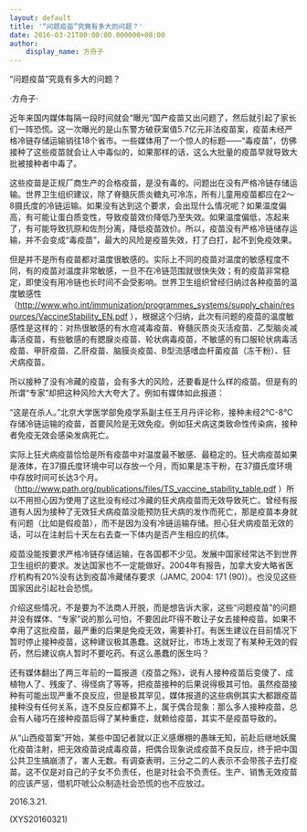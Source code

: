 ```yaml
---
layout: default
title: '“问题疫苗”究竟有多大的问题？'
date: 2016-03-21T00:00:00.000000+08:00
author:
    display_name: 方舟子
---
```


“问题疫苗”究竟有多大的问题？

·方舟子·

近年来国内媒体每隔一段时间就会“曝光”国产疫苗又出问题了，然后就引起了家长们一阵恐慌。这一次曝光的是山东警方破获案值5.7亿元非法疫苗案，疫苗未经严格冷链存储运输销往18个省市。一些媒体用了一个惊人的标题——“毒疫苗”，仿佛接种了这些疫苗就会让人中毒似的，如果那样的话，这么大批量的疫苗早就导致大批被接种者中毒了。

这些疫苗是正规厂商生产的合格疫苗，是没有毒的。问题出在没有严格冷链存储运输。世界卫生组织建议，除了脊髓灰质炎糖丸可冷冻，所有儿童用疫苗都应在2～8摄氏度的冷链运输。如果没有达到这个要求，会出现什么情况呢？如果温度偏高，有可能让蛋白质变性，导致疫苗效价降低乃至失效。如果温度偏低，冻起来了，有可能导致抗原和佐剂分离，降低疫苗效价。所以，疫苗没有严格冷链储存运输，并不会变成“毒疫苗”，最大的风险是疫苗失效，打了白打，起不到免疫效果。

但是并不是所有疫苗都对温度很敏感的。实际上不同的疫苗对温度的敏感程度不同，有的疫苗对温度非常敏感，一旦不在冷链范围就很快失效；有的疫苗非常稳定，即使没有用冷链也长时间不会受影响。世界卫生组织曾经归纳过各种疫苗的温度敏感性（http://www.who.int/immunization/programmes_systems/supply_chain/resources/VaccineStability_EN.pdf ），根据这个归纳，此次有问题的疫苗的温度敏感性是这样的：对热很敏感的有水痘减毒疫苗、脊髓灰质炎灭活疫苗、乙型脑炎减毒活疫苗，有些敏感的有腮腺炎疫苗、轮状病毒疫苗，不敏感的有口服轮状病毒活疫苗、甲肝疫苗、乙肝疫苗、脑膜炎疫苗、B型流感嗜血杆菌疫苗（冻干粉）、狂犬病疫苗。

所以接种了没有冷藏的疫苗，会有多大的风险，还要看是什么样的疫苗。但是有的所谓“专家”却把这种风险大大夸大了。例如有媒体如此报道：

“这是在杀人。”北京大学医学部免疫学系副主任王月丹评论称，接种未经2℃-8℃存储冷链运输的疫苗，首要风险是无效免疫。例如狂犬病这类致命性传染病，接种者免疫无效会感染发病死亡。

实际上狂犬病疫苗恰恰是所有疫苗中对温度最不敏感、最稳定的。狂犬病疫苗如果是液体，在37摄氏度环境中可以存放一个月，而如果是冻干粉，在37摄氏度环境中存放时间可长达3个月。（http://www.path.org/publications/files/TS_vaccine_stability_table.pdf ）所以不用担心因为使用了这批没有经过冷藏的狂犬病疫苗而无效导致死亡。曾经有报道有人因为接种了无效狂犬病疫苗没能预防狂犬病的发作而死亡，那是疫苗本身就有问题（比如是假疫苗），而不是因为没有冷链运输存储。担心狂犬病疫苗无效的话，可以在注射后十天左右去查一下体内是否产生相应的抗体。

疫苗没能按要求严格冷链存储运输，在各国都不少见。发展中国家经常达不到世界卫生组织的要求。发达国家也不一定能做好。2004年有报告，加拿大安大略省医疗机构有20%没有达到疫苗冷藏储存要求（JAMC, 2004: 171 (90)）。也没见这些国家因此引起社会恐慌。

介绍这些情况，不是要为不法商人开脱，而是想告诉大家，这些“问题疫苗”的问题并没有媒体、“专家”说的那么可怕，不要因此吓得不敢让子女去接种疫苗。如果不幸用了这批疫苗，最严重的后果是免疫无效，需要补打。有医生建议在目前情况下暂时停止接种疫苗，这种建议极其愚蠢。这就好比，市场上发现了有某种无效的假药，然后建议病人暂时不要吃药。有这么愚蠢的医生吗？

还有媒体翻出了两三年前的一篇报道《疫苗之殇》，说有人接种疫苗后变傻了、成植物人了、残废了、得怪病了等等，把疫苗接种的后果说得极其可怕。虽然疫苗接种有可能出现严重不良反应，但是极其罕见，媒体报道的这些病例其实大都跟疫苗接种没有任何关系，连不良反应都算不上，属于偶合现象：那么多人接种疫苗，总会有人碰巧在接种疫苗后得了某种重症，就赖给疫苗，其实不是疫苗导致的。

从“山西疫苗案”开始，某些中国记者就以正义感爆棚的愚昧无知，前赴后继地妖魔化疫苗注射，把无效疫苗说成毒疫苗，把偶合现象说成疫苗不良反应，终于把中国公共卫生搞崩溃了，害人无数。有调查表明，三分之二的人表示不会带孩子去打疫苗。这不仅是对自己的子女不负责任，也是对社会不负责任。生产、销售无效疫苗的应该严惩，借机吓唬公众制造社会恐慌的也不应放过。

2016.3.21.

(XYS20160321)

